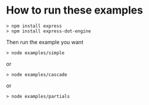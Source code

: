 How to run these examples
=========================

    > npm install express
    > npm install express-dot-engine

Then run the example you want

    > node examples/simple

or

    > node examples/cascade

or

    > node examples/partials
